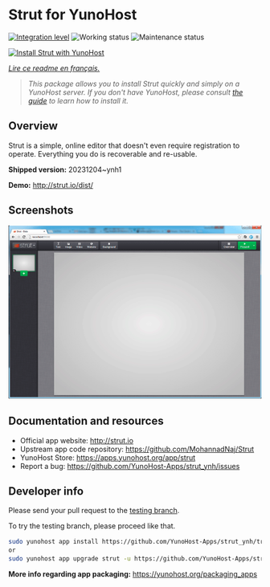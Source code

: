 <!--
N.B.: This README was automatically generated by https://github.com/YunoHost/apps/tree/master/tools/README-generator
It shall NOT be edited by hand.
-->

# Strut for YunoHost

[![Integration level](https://dash.yunohost.org/integration/strut.svg)](https://dash.yunohost.org/appci/app/strut) ![Working status](https://ci-apps.yunohost.org/ci/badges/strut.status.svg) ![Maintenance status](https://ci-apps.yunohost.org/ci/badges/strut.maintain.svg)

[![Install Strut with YunoHost](https://install-app.yunohost.org/install-with-yunohost.svg)](https://install-app.yunohost.org/?app=strut)

*[Lire ce readme en français.](./README_fr.md)*

> *This package allows you to install Strut quickly and simply on a YunoHost server.
If you don't have YunoHost, please consult [the guide](https://yunohost.org/#/install) to learn how to install it.*

## Overview

Strut is a simple, online editor that doesn't even require registration to operate. Everything you do is recoverable and re-usable.

**Shipped version:** 20231204~ynh1

**Demo:** http://strut.io/dist/

## Screenshots

![Screenshot of Strut](./doc/screenshots/screenshot.gif)

## Documentation and resources

* Official app website: <http://strut.io>
* Upstream app code repository: <https://github.com/MohannadNaj/Strut>
* YunoHost Store: <https://apps.yunohost.org/app/strut>
* Report a bug: <https://github.com/YunoHost-Apps/strut_ynh/issues>

## Developer info

Please send your pull request to the [testing branch](https://github.com/YunoHost-Apps/strut_ynh/tree/testing).

To try the testing branch, please proceed like that.

``` bash
sudo yunohost app install https://github.com/YunoHost-Apps/strut_ynh/tree/testing --debug
or
sudo yunohost app upgrade strut -u https://github.com/YunoHost-Apps/strut_ynh/tree/testing --debug
```

**More info regarding app packaging:** <https://yunohost.org/packaging_apps>
